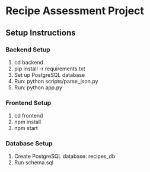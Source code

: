 # Recipe Assessment Project

## Setup Instructions

### Backend Setup
1. cd backend
2. pip install -r requirements.txt
3. Set up PostgreSQL database
4. Run: python scripts/parse_json.py
5. Run: python app.py

### Frontend Setup
1. cd frontend
2. npm install
3. npm start

### Database Setup
1. Create PostgreSQL database: recipes_db
2. Run schema.sql
